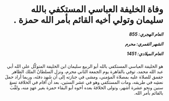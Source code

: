 <h1 dir="rtl">وفاة الخليفة العباسي المستكفي بالله سليمان وتولي أخيه القائم بأمر الله حمزة .</h1>

<h5 dir="rtl">العام الهجري:  855

الشهر القمري: محرم

العام الميلادي: 1451</h5>

<p dir="rtl">هو الخليفة العباسي المستكفي بالله أبو الربيع سليمان ابن الخليفة المتوكِّل على الله أبي عبد الله محمد، توفي بالقاهرة يوم الجمعة الثاني محرم، ونزل السلطانُ الملك الظاهر جقمق للصلاة عليه بمصلاة المؤمني، ومشى في جنازته إلى أن شَهِد دفنَه، وربما أراد حملَ نعشِه في طريقه، ومات المستكفي وهو في عشر الستين، بعد أن أقام في الخلافة تسعَ سنين ونحو عشرة أشهر، وتولى الخلافةَ بعده أخوه أبو البقاء حمزة بغير عهدٍ منه، ولقِّبَ بالقائم بأمر الله.</p></br>
